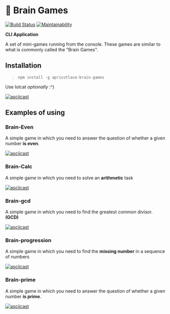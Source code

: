 # 🎲 Brain Games
[![Build Status](https://travis-ci.org/ApricotLace/Brain-Games.svg?branch=master)](https://travis-ci.org/ApricotLace/Brain-Games)
[![Maintainability](https://api.codeclimate.com/v1/badges/0eaff3cdf9c385f97b8d/maintainability)](https://codeclimate.com/github/ApricotLace/project-lvl1-s368/maintainability)

**CLI Application**

A set of mini-games running from the console. These games are similar to what is commonly called the "Brain Games".
## Installation
> `npm install -g apricotlace-brain-games`

Use lolcat *optionally*    :^)

[![asciicast](https://asciinema.org/a/dCHZqttoNYUA865FvmzJr3h5a.png)](https://asciinema.org/a/dCHZqttoNYUA865FvmzJr3h5a)
## Examples of using
### Brain-Even
A simple game in which you need to answer the question of whether a given number **is even**.

[![asciicast](https://asciinema.org/a/NpFjKi62Sjt66wflAudV3m0CU.png)](https://asciinema.org/a/NpFjKi62Sjt66wflAudV3m0CU)

### Brain-Calc
A simple game in which you need to solve an **arithmetic** task

[![asciicast](https://asciinema.org/a/Iaq2ldEu2fBSwkAUqXwPZjogw.png)](https://asciinema.org/a/Iaq2ldEu2fBSwkAUqXwPZjogw)

### Brain-gcd
A simple game in which you need to find the greatest common divisor. **(GCD)**

[![asciicast](https://asciinema.org/a/xEn1ET8TozdKtvaC10PMAq2wv.png)](https://asciinema.org/a/xEn1ET8TozdKtvaC10PMAq2wv)

### Brain-progression
A simple game in which you need to find the **missing number** in a sequence of numbers

[![asciicast](https://asciinema.org/a/XIJsLkaAAIEv7AgIUEhb5iy3z.png)](https://asciinema.org/a/XIJsLkaAAIEv7AgIUEhb5iy3z)

### Brain-prime
A simple game in which you need to answer the question of whether a given number **is prime**.

[![asciicast](https://asciinema.org/a/Own25xb4rjOI34HvkhjzGyGua.png)](https://asciinema.org/a/Own25xb4rjOI34HvkhjzGyGua)
